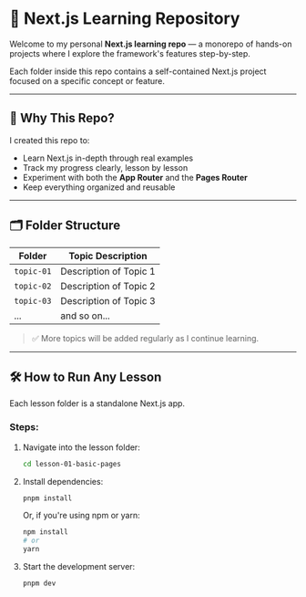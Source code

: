 # 📘 Next.js Learning Repository

Welcome to my personal **Next.js learning repo** — a monorepo of hands-on projects where I explore the framework's features step-by-step.

Each folder inside this repo contains a self-contained Next.js project focused on a specific concept or feature.

---

## 🧠 Why This Repo?

I created this repo to:

- Learn Next.js in-depth through real examples
- Track my progress clearly, lesson by lesson
- Experiment with both the **App Router** and the **Pages Router**
- Keep everything organized and reusable

---

## 🗂️ Folder Structure

| Folder     | Topic Description               |
|------------|---------------------------------|
| `topic-01` | Description of Topic 1          |
| `topic-02` | Description of Topic 2          |
| `topic-03` | Description of Topic 3          |
| ...        | and so on...                    |



> ✅ More topics will be added regularly as I continue learning.

---

## 🛠️ How to Run Any Lesson

Each lesson folder is a standalone Next.js app.

### Steps:

1. Navigate into the lesson folder:

   ```bash
   cd lesson-01-basic-pages
   ```
2. Install dependencies:
    ```bash
    pnpm install
    ```
    Or, if you're using npm or yarn:
    ```bash
    npm install
    # or
    yarn
    ```
3. Start the development server:
    ```bash
    pnpm dev
    ```

